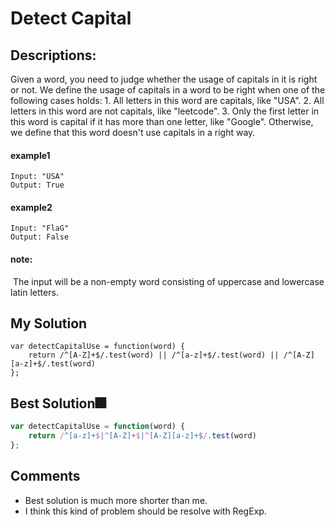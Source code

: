 # Detect Capital

## Descriptions: 
Given a word, you need to judge whether the usage of capitals in it is right or not.
We define the usage of capitals in a word to be right when one of the following cases holds:
	1.	All letters in this word are capitals, like "USA".
	2.	All letters in this word are not capitals, like "leetcode".
	3.	Only the first letter in this word is capital if it has more than one letter, like "Google".
Otherwise, we define that this word doesn't use capitals in a right way.

#### example1
```
Input: "USA"
Output: True
```
#### example2
```
Input: "FlaG"
Output: False
```
#### note:
 The input will be a non-empty word consisting of uppercase and lowercase latin letters.
 
## My Solution
```
var detectCapitalUse = function(word) {
    return /^[A-Z]+$/.test(word) || /^[a-z]+$/.test(word) || /^[A-Z][a-z]+$/.test(word)
};
```

## Best Solution🎆
```javascript
var detectCapitalUse = function(word) {
    return /^[a-z]+$|^[A-Z]+$|^[A-Z][a-z]+$/.test(word)
};
```

## Comments
- Best solution is much more shorter than me.
- I think this kind of problem should be resolve with RegExp.






